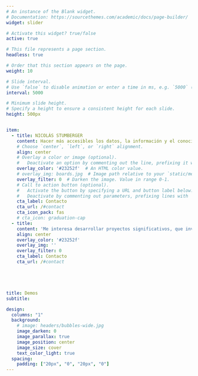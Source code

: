 ```yaml
---
# An instance of the Blank widget.
# Documentation: https://sourcethemes.com/academic/docs/page-builder/
widget: slider

# Activate this widget? true/false
active: true

# This file represents a page section.
headless: true

# Order that this section appears on the page.
weight: 10

# Slide interval.
# Use `false` to disable animation or enter a time in ms, e.g. `5000` (5s).
interval: 5000

# Minimum slide height.
# Specify a height to ensure a consistent height for each slide.
height: 500px


item:
  - title: NICOLÁS STUMBERGER
    content: Hacer más accesibles los datos, la información y el conocimiento para que otros puedan tomar mejores decisiones
    # Choose `center`, `left`, or `right` alignment.
    align: center
    # Overlay a color or image (optional).
    #   Deactivate an option by commenting out the line, prefixing it with `#`.
    overlay_color: '#23252f'  # An HTML color value.
    # overlay_img: boards.jpg  # Image path relative to your `static/media/` folder
    overlay_filter: 0  # Darken the image. Value in range 0-1.
    # Call to action button (optional).
    #   Activate the button by specifying a URL and button label below.
    #   Deactivate by commenting out parameters, prefixing lines with `#`.
    cta_label: Contacto
    cta_url: /#contact
    cta_icon_pack: fas
    # cta_icon: graduation-cap
  - title: 
    content: 'Me interesa desarrollar proyectos significativos, que involucren explorar, analizar, aprender y comunicar datos, con honestidad y eficiencia, para que otros tomen mejores decisiones.'
    align: center
    overlay_color: '#23252f'
    overlay_img: ''
    overlay_filter: 0
    cta_label: Contacto
    cta_url: /#contact





title: Demos
subtitle:

design:
  columns: "1"
  background:
    # image: headers/bubbles-wide.jpg
    image_darken: 0
    image_parallax: true
    image_position: center
    image_size: cover
    text_color_light: true
  spacing:
    padding: ["20px", "0", "20px", "0"]
---
```


